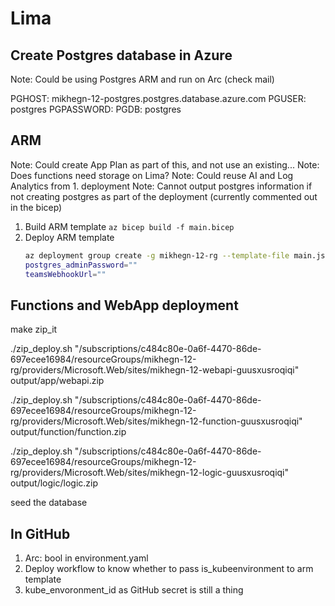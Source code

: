 # Lima

## Create Postgres database in Azure

Note: Could be using Postgres ARM and run on Arc (check mail)

PGHOST: mikhegn-12-postgres.postgres.database.azure.com
PGUSER: postgres
PGPASSWORD: 
PGDB: postgres

## ARM

Note: Could create App Plan as part of this, and not use an existing...
Note: Does functions need storage on Lima?
Note: Could reuse AI and Log Analytics from 1. deployment
Note: Cannot output postgres information if not creating postgres as part of the deployment (currently commented out in the bicep)

1. Build ARM template
    `az bicep build -f main.bicep`
1. Deploy ARM template
    ```bash
    az deployment group create -g mikhegn-12-rg --template-file main.json --parameters location=centraluseuap name_prefix=mikhegn-12 kubeEnvironment_id=""
    postgres_adminPassword=""
    teamsWebhookUrl=""
    ```

## Functions and WebApp deployment

make zip_it

./zip_deploy.sh "/subscriptions/c484c80e-0a6f-4470-86de-697ecee16984/resourceGroups/mikhegn-12-rg/providers/Microsoft.Web/sites/mikhegn-12-webapi-guusxusroqiqi" output/app/webapi.zip

./zip_deploy.sh "/subscriptions/c484c80e-0a6f-4470-86de-697ecee16984/resourceGroups/mikhegn-12-rg/providers/Microsoft.Web/sites/mikhegn-12-function-guusxusroqiqi" output/function/function.zip

./zip_deploy.sh "/subscriptions/c484c80e-0a6f-4470-86de-697ecee16984/resourceGroups/mikhegn-12-rg/providers/Microsoft.Web/sites/mikhegn-12-logic-guusxusroqiqi" output/logic/logic.zip

seed the database

## In GitHub

1. Arc: bool in environment.yaml
2. Deploy workflow to know whether to pass is_kubeenvironment to arm template
3. kube_envoronment_id as GitHub secret is still a thing
